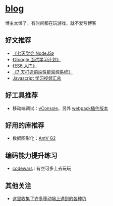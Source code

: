 # [blog](https://github.com/diamont1001/blog/issues)
博主太懒了，有时间都在玩游戏，就不爱写博客

## 好文推荐

- [《七天学会 NodeJS》](http://nqdeng.github.io/7-days-nodejs/?spm=0.0.0.0.VR6sDD)
- [《Google 面试学习计划》](https://github.com/jwasham/coding-interview-university)
- [《ES6 入门》](https://github.com/ruanyf/es6tutorial)
- [《7 天打造前端性能监控系统》](http://fex.baidu.com/blog/2014/05/build-performance-monitor-in-7-days/)
- [Javascript 学习视频汇总](https://github.com/AllThingsSmitty/must-watch-javascript)

## 好工具推荐

- 移动端调试：[vConsole](https://github.com/WechatFE/vConsole)，另外 [webpack插件版本](https://github.com/diamont1001/vconsole-webpack-plugin)

## 好用的库推荐
- 数据图形化：[AntV G2](https://github.com/antvis/g2)

## 编码能力提升练习
- [codewars](http://www.codewars.com/dashboard) : 有空可多上去玩玩

## 其他关注
- [这里收集了许多移动端上遇到的各种坑](https://github.com/RubyLouvre/mobileHack)
